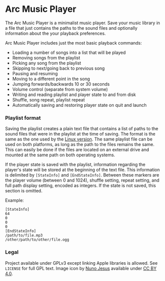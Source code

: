 # Arc Music Player
The Arc Music Player is a minimalist music player. Save your music library in a file that just contains the paths to the sound files and optionally information about the your playback preferences.

Arc Music Player includes just the most basic playback commands:
- Loading a number of songs into a list that will be played
- Removing songs from the playlist
- Picking any song from the playlist
- Skipping to next/going back to previous song
- Pausing and resuming
- Moving to a different point in the song
- Jumping forwards/backwards 10 or 30 seconds
- Volume control (separate from system volume)
- Writing and reading playlist and player state to and from disk
- Shuffle, song repeat, playlist repeat
- Automatically saving and restoring player state on quit and launch

### Playlist format

Saving the playlist creates a plain text file that contains a list of paths to the sound files that were in the playlist at the time of saving. The format is the same as the one used by the [Linux version](https://github.com/Arc676/Arc-Music-Player-Gtk). The same playlist file can be used on both platforms, as long as the path to the files remains the same. This can easily be done if the files are located on an external drive and mounted at the same path on both operating systems.

If the player state is saved with the playlist, information regarding the player's state will be stored at the beginning of the text file. This information is delimited by `[StateInfo]` and `[EndStateInfo]`. Between these markers are the player volume (between 0 and 1024), shuffle setting, repeat setting, and full path display setting, encoded as integers. If the state is not saved, this section is omitted.

Example:

```
[StateInfo]
64
0
0
0
[EndStateInfo]
/path/to/file.mp3
/other/path/to/other/file.ogg
```

### Legal

Project available under GPLv3 except linking Apple libraries is allowed. See `LICENSE` for full GPL text. Image icon by [Nuno Jesus](https://github.com/nunojesus/graphic-design-portfolio) available under [CC BY 4.0](https://creativecommons.org/licenses/by/4.0/).
